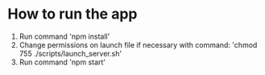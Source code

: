 # How to run the app

1. Run command 'npm install'
2. Change permissions on launch file if necessary with command: 'chmod 755 ./scripts/launch_server.sh'
2. Run command 'npm start'